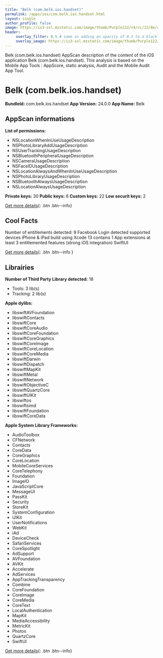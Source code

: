 ```yaml
---
title: "Belk (com.belk.ios.handset)"
permalink: /apps/ios/com.belk.ios.handset.html
layout: single
author_profile: false
image: https://is3-ssl.mzstatic.com/image/thumb/Purple122/v4/cc/12/8e/cc128ef6-8407-3ffc-cdbf-d068ecfb9889/AppIcons-0-0-1x_U007emarketing-0-0-0-7-0-0-sRGB-0-0-0-GLES2_U002c0-512MB-85-220-0-0.png/512x512bb.jpg
header: 
     overlay_filter: 0.5 # same as adding an opacity of 0.5 to a black background
     overlay_image: https://is3-ssl.mzstatic.com/image/thumb/Purple122/v4/cc/12/8e/cc128ef6-8407-3ffc-cdbf-d068ecfb9889/AppIcons-0-0-1x_U007emarketing-0-0-0-7-0-0-sRGB-0-0-0-GLES2_U002c0-512MB-85-220-0-0.png/512x512bb.jpg
---
```

Belk (com.belk.ios.handset) AppScan description of the content of the iOS application Belk (com.belk.ios.handset). This analysis is based on the Mobile App Tools : AppScore, static analysis, Audit and the Mobile Audit App Tool.

# Belk (com.belk.ios.handset)

**BundleId:** com.belk.ios.handset
**App Version:** 24.0.0
**App Name:** Belk


## AppScan informations 

**List of permissions:** 
- NSLocationWhenInUseUsageDescription
- NSPhotoLibraryAddUsageDescription
- NSUserTrackingUsageDescription
- NSBluetoothPeripheralUsageDescription
- NSCameraUsageDescription
- NSFaceIDUsageDescription
- NSLocationAlwaysAndWhenInUseUsageDescription
- NSPhotoLibraryUsageDescription
- NSBluetoothAlwaysUsageDescription
- NSLocationAlwaysUsageDescription
  
  
**Private keys:** 30
**Public keys:** 6
**Custom keys:** 22
**Low securit keys:** 2
  
[Get more details](/pricing.html){: .btn .btn--info}

## Cool Facts

Number of entitlements detected: 9
Facebook Login detected
supported devices iPhone & iPad
build using Xcode 13
contains 1 App extensions
at least 3 entitlemented features (strong iOS integration)
SwiftUI
  
[Get more details](/pricing.html){: .btn .btn--info }

## Librairies 
**Number of Third Party Library detected:** 18
- Tools: 3 lib(s)
- Tracking: 2 lib(s)


**Apple dylibs:**
- libswiftAVFoundation
- libswiftContacts
- libswiftCore
- libswiftCoreAudio
- libswiftCoreFoundation
- libswiftCoreGraphics
- libswiftCoreImage
- libswiftCoreLocation
- libswiftCoreMedia
- libswiftDarwin
- libswiftDispatch
- libswiftMapKit
- libswiftMetal
- libswiftNetwork
- libswiftObjectiveC
- libswiftQuartzCore
- libswiftUIKit
- libswiftos
- libswiftsimd
- libswiftFoundation
- libswiftCoreData


**Apple System Library Frameworks:**
- AudioToolbox
- CFNetwork
- Contacts
- CoreData
- CoreGraphics
- CoreLocation
- MobileCoreServices
- CoreTelephony
- Foundation
- ImageIO
- JavaScriptCore
- MessageUI
- PassKit
- Security
- StoreKit
- SystemConfiguration
- UIKit
- UserNotifications
- WebKit
- iAd
- DeviceCheck
- SafariServices
- CoreSpotlight
- AdSupport
- AVFoundation
- AVKit
- Accelerate
- AdServices
- AppTrackingTransparency
- Combine
- CoreFoundation
- CoreImage
- CoreMedia
- CoreText
- LocalAuthentication
- MapKit
- MediaAccessibility
- MetricKit
- Photos
- QuartzCore
- SwiftUI


  
[Get more details](/pricing.html){: .btn .btn--info}

